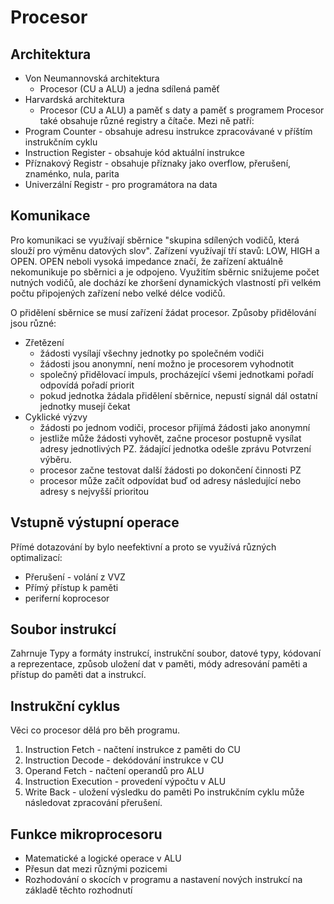 # Procesor
## Architektura
- Von Neumannovská architektura
	- Procesor (CU a ALU) a jedna sdílená paměť
- Harvardská architektura
	- Procesor (CU a ALU) a paměť s daty a paměť s programem
Procesor také obsahuje různé registry a čítače. Mezi ně patří:
- Program Counter - obsahuje adresu instrukce zpracovávané v příštím instrukčním cyklu
- Instruction Register - obsahuje kód aktuální instrukce
- Příznakový Registr - obsahuje příznaky jako overflow, přerušení, znaménko, nula, parita
- Univerzální Registr - pro programátora na data
## Komunikace
Pro komunikaci se využívají sběrnice "skupina sdílených vodičů, která slouží pro výměnu datových slov". Zařízení využívají tří stavů: LOW, HIGH a OPEN. OPEN neboli vysoká impedance značí, že zařízení aktuálně nekomunikuje po sběrnici a je odpojeno. Využitím sběrnic snižujeme počet nutných vodičů, ale dochází ke zhoršení dynamických vlastností při velkém počtu připojených zařízení nebo velké délce vodičů.

O přidělení sběrnice se musí zařízení žádat procesor. Způsoby přidělování jsou různé:
- Zřetězení
	- žádosti vysílají všechny jednotky po společném vodiči
	- žádosti jsou anonymní, není možno je procesorem vyhodnotit
	- společný přidělovací impuls, procházející všemi jednotkami pořadí odpovídá pořadí priorit
	- pokud jednotka žádala přidělení sběrnice, nepustí signál dál ostatní jednotky musejí čekat
- Cyklické výzvy
	- žádosti po jednom vodiči, procesor přijímá žádosti jako anonymní
	- jestliže může žádosti vyhovět, začne procesor postupně vysílat adresy jednotlivých PZ. žádající jednotka odešle zprávu Potvrzení výběru.
	- procesor začne testovat další žádosti po dokončení činnosti PZ
	- procesor může začít odpovídat buď od adresy následující nebo adresy s nejvyšší prioritou
## Vstupně výstupní operace
Přímé dotazování by bylo neefektivní a proto se využívá různých optimalizací:
- Přerušení - volání z VVZ
- Přímý přístup k paměti
- periferní koprocesor

## Soubor instrukcí
Zahrnuje Typy a formáty instrukcí, instrukční soubor, datové typy, kódovaní a reprezentace, způsob uložení dat v paměti, módy adresování paměti a přístup do paměti dat a instrukcí.

## Instrukční cyklus
Věci co procesor dělá pro běh programu.
1. Instruction Fetch - načtení instrukce z paměti do CU
2. Instruction Decode - dekódování instrukce v CU
3. Operand Fetch - načtení operandů pro ALU
4. Instruction Execution - provedení výpočtu v ALU
5. Write Back - uložení výsledku do paměti
Po instrukčním cyklu může následovat zpracování přerušení.
## Funkce mikroprocesoru
- Matematické a logické operace v ALU
- Přesun dat mezi různými pozicemi
- Rozhodování o skocích v programu a nastavení nových instrukcí na základě těchto rozhodnutí